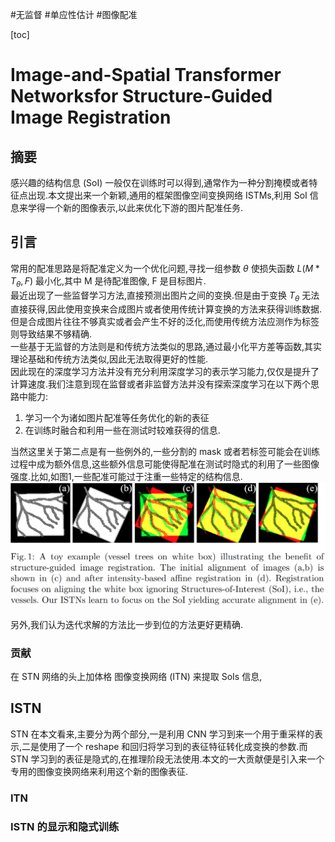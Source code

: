 #无监督 #单应性估计 #图像配准

[toc]

# Image-and-Spatial Transformer Networksfor Structure-Guided Image Registration
## 摘要
感兴趣的结构信息 (SoI) 一般仅在训练时可以得到,通常作为一种分割掩模或者特征点出现.本文提出来一个新颖,通用的框架图像空间变换网络 ISTMs,利用 SoI 信息来学得一个新的图像表示,以此来优化下游的图片配准任务.

## 引言
常用的配准思路是将配准定义为一个优化问题,寻找一组参数 $\theta$ 使损失函数 $L(M*T_{\theta},F)$ 最小化,其中 M 是待配准图像, F 是目标图片.  
最近出现了一些监督学习方法,直接预测出图片之间的变换.但是由于变换 $T_{\theta}$ 无法直接获得,因此使用变换来合成图片或者使用传统计算变换的方法来获得训练数据.但是合成图片往往不够真实或者会产生不好的泛化,而使用传统方法应测作为标签则导致结果不够精确.   
一些基于无监督的方法则是和传统方法类似的思路,通过最小化平方差等函数,其实理论基础和传统方法类似,因此无法取得更好的性能.   
因此现在的深度学习方法并没有充分利用深度学习的表示学习能力,仅仅是提升了计算速度.我们注意到现在监督或者非监督方法并没有探索深度学习在以下两个思路中能力:
1. 学习一个为诸如图片配准等任务优化的新的表征
2. 在训练时融合和利用一些在测试时较难获得的信息.

当然这里关于第二点是有一些例外的,一些分割的 mask 或者若标签可能会在训练过程中成为额外信息,这些额外信息可能使得配准在测试时隐式的利用了一些图像强度.比如,如图1,一些配准可能过于注重一些特定的结构信息.   
![fig1](../../Attachments/ISTN_fig1.png)

另外,我们认为迭代求解的方法比一步到位的方法更好更精确.

### 贡献
在 STN 网络的头上加体格 图像变换网络 (ITN) 来提取 SoIs 信息,

## ISTN
STN 在本文看来,主要分为两个部分,一是利用 CNN 学习到来一个用于重采样的表示,二是使用了一个 reshape 和回归将学习到的表征特征转化成变换的参数.而 STN 学习到的表征是隐式的,在推理阶段无法使用.本文的一大贡献便是引入来一个专用的图像变换网络来利用这个新的图像表征.

### ITN

### ISTN 的显示和隐式训练
